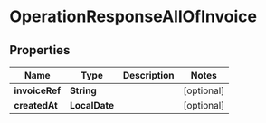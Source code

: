

# OperationResponseAllOfInvoice

## Properties

Name | Type | Description | Notes
------------ | ------------- | ------------- | -------------
**invoiceRef** | **String** |  |  [optional]
**createdAt** | **LocalDate** |  |  [optional]




